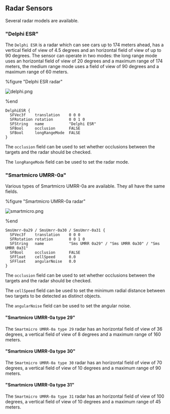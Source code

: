## Radar Sensors

Several radar models are available.

### "Delphi ESR"

The `Delphi ESR` is a radar which can see cars up to 174 meters ahead, has a vertical field of view of 4.5 degrees and an horizontal field of view of up to 90 degrees.
The sensor can operate in two modes: the long range mode uses an horizontal field of view of 20 degrees and a maximum range of 174 meters, the medium range mode uses a field of view of 90 degrees and a maximum range of 60 meters.

%figure "Delphi ESR radar"

![delphi.png](images/sensors/delphi.png)

%end

```
DelphiESR {
  SFVec3f    translation    0 0 0
  SFRotation rotation       0 0 1 0
  SFString   name           "Delphi ESR"
  SFBool     occlusion      FALSE
  SFBool     longRangeMode  FALSE
}
```

The `occlusion` field can be used to set whether occlusions between the targets and the radar should be checked.

The `longRangeMode` field can be used to set the radar mode.

### "Smartmicro UMRR-0a"

Various types of Smartmicro UMRR-0a are available.
They all have the same fields.

%figure "Smartmicro UMRR-0a radar"

![smartmicro.png](images/sensors/smartmicro.png)

%end

```
SmsUmrr-0a29 / SmsUmrr-0a30 / SmsUmrr-0a31 {
  SFVec3f    translation    0 0 0
  SFRotation rotation       0 0 1 0
  SFString   name           "Sms UMRR 0a29" / "Sms UMRR 0a30" / "Sms UMRR 0a31"
  SFBool     occlusion      FALSE
  SFFloat    cellSpeed      0.0
  SFFloat    angularNoise   0.0
}
```

The `occlusion` field can be used to set whether occlusions between the targets and the radar should be checked.

The `cellSpeed` field can be used to set the minimum radial distance between two targets to be detected as distinct objects.

The `angularNoise` field can be used to set the angular noise.

#### "Smartmicro UMRR-0a type 29"

The `Smartmicro UMRR-0a type 29` radar has an horizontal field of view of 36 degrees, a vertical field of view of 8 degrees and a maximum range of 160 meters.

#### "Smartmicro UMRR-0a type 30"

The `Smartmicro UMRR-0a type 30` radar has an horizontal field of view of 70 degrees, a vertical field of view of 10 degrees and a maximum range of 90 meters.

#### "Smartmicro UMRR-0a type 31"

The `Smartmicro UMRR-0a type 31` radar has an horizontal field of view of 100 degrees, a vertical field of view of 10 degrees and a maximum range of 45 meters.

